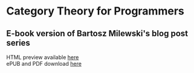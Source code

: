 # Category Theory for Programmers
## E-book version of Bartosz Milewski's blog post series

HTML preview available [here](http://rnhmjoj.github.io/category-theory-for-programmers/src/init/table.html)  
ePUB and PDF download [here](https://github.com/rnhmjoj/category-theory-for-programmers/releases/latest)
